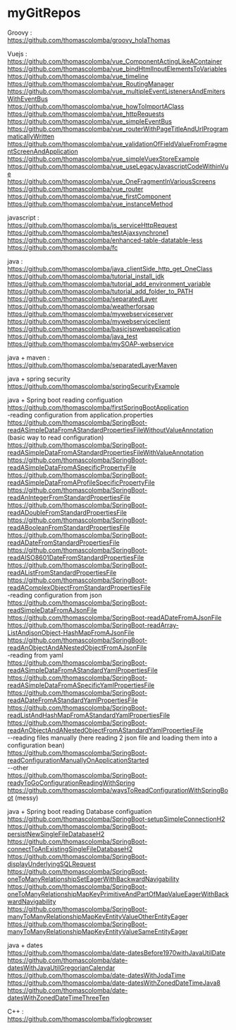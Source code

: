 # myGitRepos

Groovy : <br/>
https://github.com/thomascolomba/groovy_holaThomas

Vuejs : <br/>
https://github.com/thomascolomba/vue_ComponentActingLikeAContainer<br/>
https://github.com/thomascolomba/vue_bindHtmlInputElementsToVariables<br/>
https://github.com/thomascolomba/vue_timeline<br/>
https://github.com/thomascolomba/vue_RoutingManager<br/>
https://github.com/thomascolomba/vue_multipleEventListenersAndEmitersWithEventBus<br/>
https://github.com/thomascolomba/vue_howToImportAClass<br/>
https://github.com/thomascolomba/vue_httpRequests<br/>
https://github.com/thomascolomba/vue_simpleEventBus<br/>
https://github.com/thomascolomba/vue_routerWithPageTitleAndUrlProgrammaticallyWritten<br/>
https://github.com/thomascolomba/vue_validationOfFieldValueFromFragmentScreenAndApplication<br/>
https://github.com/thomascolomba/vue_simpleVuexStoreExample<br/>
https://github.com/thomascolomba/vue_useLegacyJavascriptCodeWithinVue<br/>
https://github.com/thomascolomba/vue_OneFragmentInVariousScreens<br/>
https://github.com/thomascolomba/vue_router<br/>
https://github.com/thomascolomba/vue_firstComponent<br/>
https://github.com/thomascolomba/vue_instanceMethod<br/>

javascript : <br/>
https://github.com/thomascolomba/js_serviceHttpRequest<br/>
https://github.com/thomascolomba/testAjaxsynchrone1<br/>
https://github.com/thomascolomba/enhanced-table-datatable-less<br/>
https://github.com/thomascolomba/fc<br/>

java :<br/>
https://github.com/thomascolomba/java_clientSide_http_get_OneClass<br/>
https://github.com/thomascolomba/tutorial_install_jdk<br/>
https://github.com/thomascolomba/tutorial_add_environment_variable<br/>
https://github.com/thomascolomba/tutorial_add_folder_to_PATH<br/>
https://github.com/thomascolomba/separatedLayer<br/>
https://github.com/thomascolomba/weatherforsap<br/>
https://github.com/thomascolomba/mywebserviceserver<br/>
https://github.com/thomascolomba/mywebserviceclient<br/>
https://github.com/thomascolomba/basicjspwebapplication<br/>
https://github.com/thomascolomba/java_test<br/>
https://github.com/thomascolomba/mySOAP-webservice<br/>

java + maven :<br/>
https://github.com/thomascolomba/separatedLayerMaven<br/>

java + spring security<br/>
https://github.com/thomascolomba/springSecurityExample<br/>

java + Spring boot reading configuation<br/>
https://github.com/thomascolomba/firstSpringBootApplication<br/>
-reading configuration from application.properties<br/>
https://github.com/thomascolomba/SpringBoot-readASimpleDataFromAStandardPropertiesFileWithoutValueAnnotation (basic way to read configuration)<br/>
https://github.com/thomascolomba/SpringBoot-readASimpleDataFromAStandardPropertiesFileWithValueAnnotation<br/>
https://github.com/thomascolomba/SpringBoot-readASimpleDataFromASpecificPropertyFile<br/>
https://github.com/thomascolomba/SpringBoot-readASimpleDataFromAProfileSpecificPropertyFile<br/>
https://github.com/thomascolomba/SpringBoot-readAnIntegerFromStandardPropertiesFile<br/>
https://github.com/thomascolomba/SpringBoot-readADoubleFromStandardPropertiesFile<br/>
https://github.com/thomascolomba/SpringBoot-readABooleanFromStandardPropertiesFile<br/>
https://github.com/thomascolomba/SpringBoot-readADateFromStandardPropertiesFile<br/>
https://github.com/thomascolomba/SpringBoot-readAISO8601DateFromStandardPropertiesFile<br/>
https://github.com/thomascolomba/SpringBoot-readAListFromStandardPropertiesFile<br/>
https://github.com/thomascolomba/SpringBoot-readAComplexObjectFromStandardPropertiesFile<br/>
-reading configuration from json<br/>
https://github.com/thomascolomba/SpringBoot-readSimpleDataFromAJsonFile<br/>
https://github.com/thomascolomba/SpringBoot-readADateFromAJsonFile<br/>
https://github.com/thomascolomba/SpringBoot-readArray-ListAndjsonObject-HashMapFromAJsonFile<br/>
https://github.com/thomascolomba/SpringBoot-readAnObjectAndANestedObjectFromAJsonFile<br/>
-reading from yaml<br/>
https://github.com/thomascolomba/SpringBoot-readASimpleDataFromAStandardYamlPropertiesFile<br/>
https://github.com/thomascolomba/SpringBoot-readASimpleDataFromASpecificYamlPropertiesFile<br/>
https://github.com/thomascolomba/SpringBoot-readADateFromAStandardYamlPropertiesFile<br/>
https://github.com/thomascolomba/SpringBoot-readListAndHashMapFromAStandardYamlPropertiesFile<br/>
https://github.com/thomascolomba/SpringBoot-readAnObjectAndANestedObjectFromAStandardYamlPropertiesFile<br/>
--reading files manually (here reading 2 json file and loading them into a configuration bean)<br/>
https://github.com/thomascolomba/SpringBoot-readConfigurationManuallyOnApplicationStarted<br/>
--other<br/>
https://github.com/thomascolomba/SpringBoot-readyToGoConfigurationReadingWithSpring<br/>
https://github.com/thomascolomba/waysToReadConfigurationWithSpringBoot (messy)<br/>

java + Spring boot reading Database configuation<br/>
https://github.com/thomascolomba/SpringBoot-setupSimpleConnectionH2<br/>
https://github.com/thomascolomba/SpringBoot-persistNewSingleFileDatabaseH2<br/>
https://github.com/thomascolomba/SpringBoot-connectToAnExistingSingleFileDatabaseH2<br/>
https://github.com/thomascolomba/SpringBoot-displayUnderlyingSQLRequest<br/>
https://github.com/thomascolomba/SpringBoot-oneToManyRelationshipSetEagerWithBackwardNavigability<br/>
https://github.com/thomascolomba/SpringBoot-oneToManyRelationshipMapKeyPrimitiveAndPartOfMapValueEagerWithBackwardNavigability<br/>
https://github.com/thomascolomba/SpringBoot-manyToManyRelationshipMapKeyEntityValueOtherEntityEager<br/>
https://github.com/thomascolomba/SpringBoot-manyToManyRelationshipMapKeyEntityValueSameEntityEager<br/>

java + dates<br/>
https://github.com/thomascolomba/date-datesBefore1970withJavaUtilDate<br/>
https://github.com/thomascolomba/date-datesWithJavaUtilGregorianCalendar<br/>
https://github.com/thomascolomba/date-datesWithJodaTime<br/>
https://github.com/thomascolomba/date-datesWithZonedDateTimeJava8<br/>
https://github.com/thomascolomba/date-datesWithZonedDateTimeThreeTen<br/>

C++ : <br/>
https://github.com/thomascolomba/fixlogbrowser<br/>
